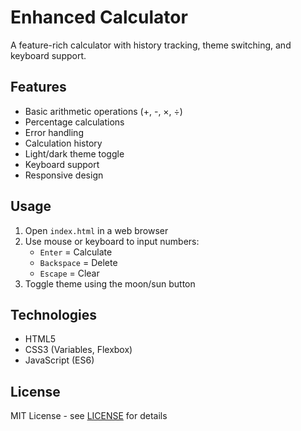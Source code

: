 # Enhanced Calculator

A feature-rich calculator with history tracking, theme switching, and keyboard support.

## Features
- Basic arithmetic operations (+, -, ×, ÷)
- Percentage calculations
- Error handling
- Calculation history
- Light/dark theme toggle
- Keyboard support
- Responsive design

## Usage
1. Open `index.html` in a web browser
2. Use mouse or keyboard to input numbers:
   - `Enter` = Calculate
   - `Backspace` = Delete
   - `Escape` = Clear
3. Toggle theme using the moon/sun button

## Technologies
- HTML5
- CSS3 (Variables, Flexbox)
- JavaScript (ES6)

## License
MIT License - see [LICENSE](LICENSE) for details
